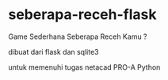 # seberapa-receh-flask
 Game Sederhana Seberapa Receh Kamu ?

dibuat dari flask dan sqlite3

untuk memenuhi tugas netacad PRO-A Python
